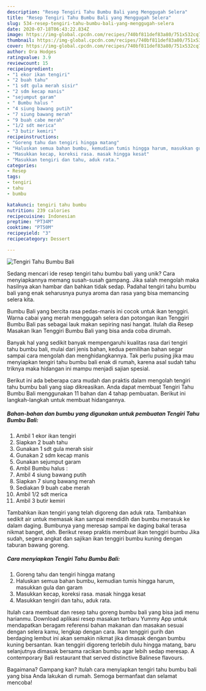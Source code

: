 ```yaml
---
description: "Resep Tengiri Tahu Bumbu Bali yang Menggugah Selera"
title: "Resep Tengiri Tahu Bumbu Bali yang Menggugah Selera"
slug: 534-resep-tengiri-tahu-bumbu-bali-yang-menggugah-selera
date: 2020-07-18T06:43:22.834Z
image: https://img-global.cpcdn.com/recipes/740bf811def83a80/751x532cq70/tengiri-tahu-bumbu-bali-foto-resep-utama.jpg
thumbnail: https://img-global.cpcdn.com/recipes/740bf811def83a80/751x532cq70/tengiri-tahu-bumbu-bali-foto-resep-utama.jpg
cover: https://img-global.cpcdn.com/recipes/740bf811def83a80/751x532cq70/tengiri-tahu-bumbu-bali-foto-resep-utama.jpg
author: Ora Hodges
ratingvalue: 3.9
reviewcount: 15
recipeingredient:
- "1 ekor ikan tengiri"
- "2 buah tahu"
- "1 sdt gula merah sisir"
- "2 sdm kecap manis"
- "sejumput garam"
- " Bumbu halus "
- "4 siung bawang putih"
- "7 siung bawang merah"
- "9 buah cabe merah"
- "1/2 sdt merica"
- "3 butir kemiri"
recipeinstructions:
- "Goreng tahu dan tengiri hingga matang"
- "Haluskan semua bahan bumbu, kemudian tumis hingga harum, masukkan gula dan garam"
- "Masukkan kecap, koreksi rasa. masak hingga kesat"
- "Masukkan tengiri dan tahu, aduk rata."
categories:
- Resep
tags:
- tengiri
- tahu
- bumbu

katakunci: tengiri tahu bumbu 
nutrition: 239 calories
recipecuisine: Indonesian
preptime: "PT34M"
cooktime: "PT50M"
recipeyield: "3"
recipecategory: Dessert

---
```



![Tengiri Tahu Bumbu Bali](https://img-global.cpcdn.com/recipes/740bf811def83a80/751x532cq70/tengiri-tahu-bumbu-bali-foto-resep-utama.jpg)

Sedang mencari ide resep tengiri tahu bumbu bali yang unik? Cara menyiapkannya memang susah-susah gampang. Jika salah mengolah maka hasilnya akan hambar dan bahkan tidak sedap. Padahal tengiri tahu bumbu bali yang enak seharusnya punya aroma dan rasa yang bisa memancing selera kita.

Bumbu Bali yang bercita rasa pedas-manis ini cocok untuk ikan tenggiri. Warna cabai yang merah menggugah selera dan potongan ikan Tenggiri Bumbu Bali pas sebagai lauk makan sepiring nasi hangat. Itulah dia Resep Masakan Ikan Tenggiri Bumbu Bali yang bisa anda coba dirumah.

Banyak hal yang sedikit banyak mempengaruhi kualitas rasa dari tengiri tahu bumbu bali, mulai dari jenis bahan, kedua pemilihan bahan segar sampai cara mengolah dan menghidangkannya. Tak perlu pusing jika mau menyiapkan tengiri tahu bumbu bali enak di rumah, karena asal sudah tahu triknya maka hidangan ini mampu menjadi sajian spesial.


Berikut ini ada beberapa cara mudah dan praktis dalam mengolah tengiri tahu bumbu bali yang siap dikreasikan. Anda dapat membuat Tengiri Tahu Bumbu Bali menggunakan 11 bahan dan 4 tahap pembuatan. Berikut ini langkah-langkah untuk membuat hidangannya.

<!--inarticleads1-->

##### Bahan-bahan dan bumbu yang digunakan untuk pembuatan Tengiri Tahu Bumbu Bali:

1. Ambil 1 ekor ikan tengiri
1. Siapkan 2 buah tahu
1. Gunakan 1 sdt gula merah sisir
1. Gunakan 2 sdm kecap manis
1. Gunakan sejumput garam
1. Ambil  Bumbu halus :
1. Ambil 4 siung bawang putih
1. Siapkan 7 siung bawang merah
1. Sediakan 9 buah cabe merah
1. Ambil 1/2 sdt merica
1. Ambil 3 butir kemiri


Tambahkan ikan tengiri yang telah digoreng dan aduk rata. Tambahkan sedikit air untuk memasak ikan sampai mendidih dan bumbu merasuk ke dalam daging. Bumbunya yang meresap sampai ke daging bakal terasa nikmat banget, deh. Berikut resep praktis membuat ikan tenggiri bumbu Jika sudah, segera angkat dan sajikan ikan tenggiri bumbu kuning dengan taburan bawang goreng. 

<!--inarticleads2-->

##### Cara menyiapkan Tengiri Tahu Bumbu Bali:

1. Goreng tahu dan tengiri hingga matang
1. Haluskan semua bahan bumbu, kemudian tumis hingga harum, masukkan gula dan garam
1. Masukkan kecap, koreksi rasa. masak hingga kesat
1. Masukkan tengiri dan tahu, aduk rata.


Itulah cara membuat dan resep tahu goreng bumbu bali yang bisa jadi menu harianmu. Download aplikasi resep masakan terbaru Yummy App untuk mendapatkan beragam referensi bahan makanan dan masakan sesuai dengan selera kamu, lengkap dengan cara. Ikan tenggiri gurih dan berdaging lembut ini akan semakin nikmat jika dimasak dengan bumbu kuning bersantan. Ikan tenggiri digoreng terlebih dulu hingga matang, baru selanjutnya dimasak bersama racikan bumbu agar lebih sedap meresap. A contemporary Bali restaurant that served distinctive Balinese flavours. 

Bagaimana? Gampang kan? Itulah cara menyiapkan tengiri tahu bumbu bali yang bisa Anda lakukan di rumah. Semoga bermanfaat dan selamat mencoba!
